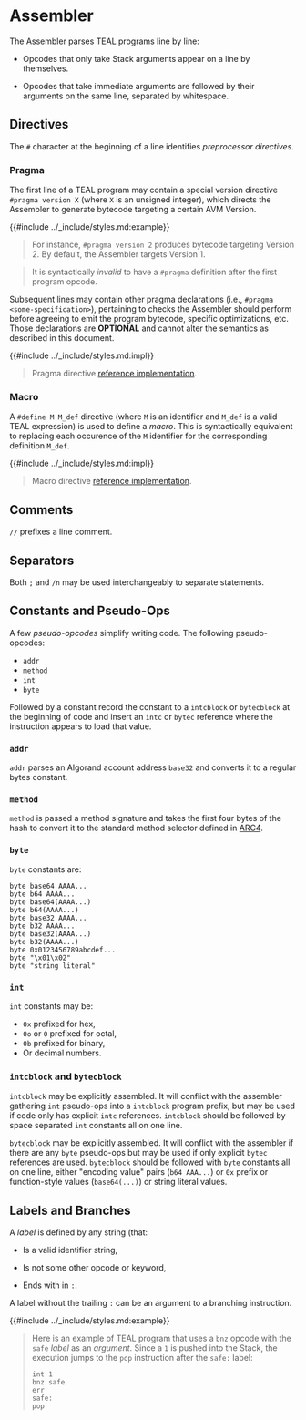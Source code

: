 # Assembler

The Assembler parses TEAL programs line by line:

- Opcodes that only take Stack arguments appear on a line by themselves.

- Opcodes that take immediate arguments are followed by their arguments on the same
line, separated by whitespace.

## Directives

The `#` character at the beginning of a line identifies _preprocessor directives_.

### Pragma

The first line of a TEAL program may contain a special version directive `#pragma
version X` (where `X` is an unsigned integer), which directs the Assembler to generate
bytecode targeting a certain AVM Version.

{{#include ../_include/styles.md:example}}
> For instance, `#pragma version 2` produces bytecode targeting Version 2. By default,
> the Assembler targets Version 1.

> It is syntactically _invalid_ to have a `#pragma` definition after the first program
> opcode.

Subsequent lines may contain other pragma declarations (i.e., `#pragma <some-specification>`),
pertaining to checks the Assembler should perform before agreeing to emit the program
bytecode, specific optimizations, etc. Those declarations are **OPTIONAL** and cannot
alter the semantics as described in this document.

{{#include ../_include/styles.md:impl}}
> Pragma directive [reference implementation](https://github.com/algorand/go-algorand/blob/df0613a04432494d0f437433dd1efd02481db838/data/transactions/logic/assembler.go#L2277).

### Macro

A `#define M M_def` directive (where `M` is an identifier and `M_def` is a valid
TEAL expression) is used to define a _macro_. This is syntactically equivalent to
replacing each occurence of the `M` identifier for the corresponding definition `M_def`.

{{#include ../_include/styles.md:impl}}
> Macro directive [reference implementation](https://github.com/algorand/go-algorand/blob/df0613a04432494d0f437433dd1efd02481db838/data/transactions/logic/assembler.go#L2252C2-L2252C35).

## Comments

`//` prefixes a line comment.

## Separators

Both `;` and `/n` may be used interchangeably to separate statements.

## Constants and Pseudo-Ops

A few _pseudo-opcodes_ simplify writing code. The following pseudo-opcodes:

- `addr`
- `method`
- `int`
- `byte`
 
Followed by a constant record the constant to a `intcblock` or `bytecblock` at the
beginning of code and insert an `intc` or `bytec` reference where the instruction
appears to load that value.

### `addr`

`addr` parses an Algorand account address `base32` and converts it to a regular bytes
constant.

### `method`

`method` is passed a method signature and takes the first four bytes of the hash
to convert it to the standard method selector defined in [ARC4](https://arc.algorand.foundation/ARCs/arc-0004).

### `byte`

`byte` constants are:

```text
byte base64 AAAA...
byte b64 AAAA...
byte base64(AAAA...)
byte b64(AAAA...)
byte base32 AAAA...
byte b32 AAAA...
byte base32(AAAA...)
byte b32(AAAA...)
byte 0x0123456789abcdef...
byte "\x01\x02"
byte "string literal"
```

### `int`

`int` constants may be:

- `0x` prefixed for hex,
- `0o` or `0` prefixed for octal,
- `0b` prefixed for binary,
- Or decimal numbers.

### `intcblock` and `bytecblock`

`intcblock` may be explicitly assembled. It will conflict with the assembler gathering
`int` pseudo-ops into a `intcblock` program prefix, but may be used if code only
has explicit `intc` references. `intcblock` should be followed by space separated
`int` constants all on one line.

`bytecblock` may be explicitly assembled. It will conflict with the assembler if
there are any `byte` pseudo-ops but may be used if only explicit `bytec` references
are used. `bytecblock` should be followed with `byte` constants all on one line,
either "encoding value" pairs (`b64 AAA...`) or `0x` prefix or function-style values
(`base64(...)`) or string literal values.

## Labels and Branches

A _label_ is defined by any string (that:

- Is a valid identifier string,

- Is not some other opcode or keyword,

- Ends with in `:`.

A label without the trailing `:` can be an argument to a branching instruction.

{{#include ../_include/styles.md:example}}
> Here is an example of TEAL program that uses a `bnz` opcode with the `safe` _label_
> as an _argument_. Since a `1` is pushed into the Stack, the execution jumps to
> the `pop` instruction after the `safe:` label:
>
> ```text
> int 1
> bnz safe
> err
> safe:
> pop
> ```